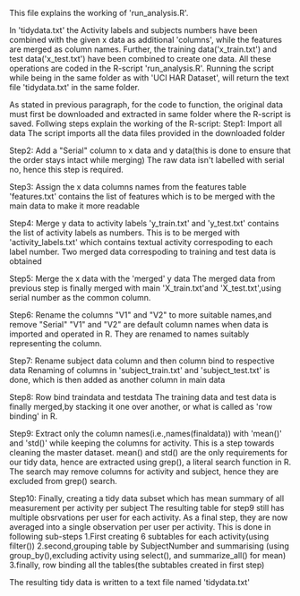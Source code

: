 This file explains the working of 'run_analysis.R'.

In 'tidydata.txt' the Activity labels and subjects numbers have been combined with the given x data as additional 'columns', while the features are merged as column names. Further, the training data('x_train.txt') and test data('x_test.txt') have been combined to create one data. All these operations are coded in the R-script 'run_analysis.R'. Running the script while being in the same folder as with 'UCI HAR Dataset', will return the text file 'tidydata.txt' in the same folder.

As stated in previous paragraph, for the code to function, the original data must first be downloaded and extracted in same folder where the R-script is saved.
Follwing steps explain the working of the R-script:
Step1: Import all data 
The script imports all the data files provided in the downloaded folder


Step2: Add a "Serial" column to x data and y data(this is done to ensure that the order stays intact while merging)
The raw data isn't labelled with serial no, hence this step is required.


Step3: Assign the x data columns names from the features table
'features.txt' contains the list of features which is to be merged with the main data to make it more readable


Step4: Merge y data to activity labels
'y_train.txt' and 'y_test.txt' contains the list of activity labels as numbers. This is to be merged with 'activity_labels.txt' which contains textual activity correspoding to each label number. Two merged data correspoding to training and test data is obtained


Step5: Merge the x data with the 'merged' y data 
The merged data from previous step is finally merged with main 'X_train.txt'and 'X_test.txt',using serial number as the common column. 


Step6: Rename the columns "V1" and "V2" to more suitable names,and remove "Serial"
"V1" and "V2" are default column names when data is imported and operated in R. They are renamed to names suitably representing the column.


Step7: Rename subject data column and then column bind to respective data
Renaming of columns in 'subject_train.txt' and 'subject_test.txt' is done, which is then added as another column in main data

Step8: Row bind traindata and testdata
The training data and test data is finally merged,by stacking it one over another, or what is called as 'row binding' in R.


Step9: Extract only the column names(i.e.,names(finaldata)) with 'mean()' and 'std()' while keeping the columns for activity.
This is a step towards cleaning the master dataset. mean() and std() are the only requirements for our tidy data, hence are extracted using grep(), a literal search function in R. The search may remove columns for activity and subject, hence they are excluded from grep() search.


Step10: Finally, creating a tidy data subset which has mean summary of all measurement per activity per subject
The resulting table for step9 still has multiple obsrvations per user for each activity. As a final step, they are now averaged into a single observation per user per activity. This is done in following sub-steps
	1.First creating 6 subtables for each activity(using filter())
	2.second,grouping table by SubjectNumber and summarising (using group_by(),excluding activity using select(), and summarize_all() for mean)
	3.finally, row binding all the tables(the subtables created in first step)

The resulting tidy data is written to a text file named 'tidydata.txt'
